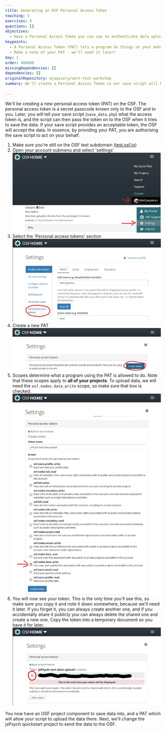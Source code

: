 ```yaml
---
title: Generating an OSF Personal Access Token
teaching: 5
exercises: 5
questions: []
objectives:
  - Have a Personal Access Token you can use to authenticate data uploads
keypoints:
  - A Personal Access Token (PAT) lets a program do things on your behalf.
  - Make a note of your PAT - we'll need it later!
day: 1
order: 400000
missingDependencies: []
dependencies: []
originalRepository: mjaquiery/ukrn-test-workshop
summary: We'll create a Personal Access Token so our save script will be allowed to upload our data.

---
```


We'll be creating a new personal access token (PAT) on the OSF.
The personal access token is a secret passcode known only to the OSF and to you.
Later, you will tell your save script (`save_data.php`) what the access token is, and the script can then pass the token on to the OSF when it tries to save the data.
If your save script provides an acceptable token, the OSF will accept the data.
In essence, by providing your PAT, you are authorising the save script to act on your behalf.

1. Make sure you're still on the OSF test subdomain ([test.osf.io](https://test.osf.io/))
2. Open your account submenu and select 'settings'
![OSF personal settings screenshot](../fig/osf-settings.jpg)
3. Select the 'Personal access tokens' section
![OSF personal access tokens screenshot](../fig/osf-pat.jpg)
4. Create a new PAT
![OSF create new PAT screenshot](../fig/osf-create-pat.jpg)
5. Scopes determine what a program using the PAT is allowed to do.
Note that these scopes apply to **all of your projects**.
To upload data, we will need the `osf.nodes.data_write` scope, so make sure that box is checked.
![OSF new PAT scope screenshot](../fig/osf-pat-scope.jpg)
6. You will now see your token.
This is the only time you'll see this, so make sure you copy it and note it down somewhere, because we'll need it later.
If you forget it, you can always create another one, and if you accidentally share it publicly you can always delete the shared one and create a new one.
Copy the token into a temporary document so you have it for later.
![OSF copy PAT screenshot](../fig/osf-pat-copy.jpg)

You now have an OSF project component to save data into, and a PAT which will allow your script to upload the data there.
Next, we'll change the jsPsych quickstart project to send the data to the OSF.
